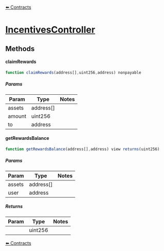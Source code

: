 [⬅️ Contracts](contracts.md)

# [IncentivesController](https://github.com/fei-protocol/fei-protocol-core/blob/develop/contracts/pcv/aave/AavePCVDeposit.sol)

## Methods

#### claimRewards

```javascript
function claimRewards(address[],uint256,address) nonpayable
```

##### Params

| Param | Type | Notes |
| ----- | ---- | ----- |
| assets | address[] |  |
| amount | uint256 |  |
| to | address |  |

#### getRewardsBalance

```javascript
function getRewardsBalance(address[],address) view returns(uint256)
```

##### Params

| Param | Type | Notes |
| ----- | ---- | ----- |
| assets | address[] |  |
| user | address |  |

##### Returns

| Param | Type | Notes |
| ----- | ---- | ----- |
|  | uint256 |  |

[⬅️ Contracts](contracts.md)
